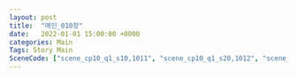 ```yaml
---
layout: post
title:  "메인_010장"
date:   2022-01-01 15:00:00 +0000
categories: Main
Tags: Story Main
SceneCode: ["scene_cp10_q1_s10,1011", "scene_cp10_q1_s20,1012", "scene_cp10_q2_s10,1021", "scene_cp10_q2_s20,1022", "scene_cp10_q3_s10,1031", "scene_cp10_q3_s20,1032", "scene_cp10_q4_s10,1041", "scene_cp10_q4_s20,1042", "scene_cp10_q4_s30,1043"]
---
```

